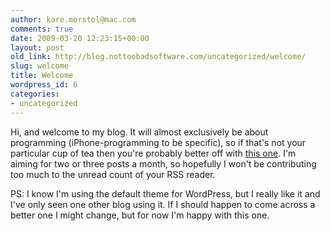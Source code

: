 ```yaml
---
author: kare.morstol@mac.com
comments: true
date: 2009-03-20 12:23:15+00:00
layout: post
old_link: http://blog.nottoobadsoftware.com/uncategorized/welcome/
slug: welcome
title: Welcome
wordpress_id: 6
categories: 
- uncategorized
---
```


Hi, and welcome to my blog. It will almost exclusively be about programming (iPhone-programming to be specific), so if that's not your particular cup of tea then you're probably better off with [this one](http://anotherteablog.blogspot.com/). I'm aiming for two or three posts a month, so hopefully I won't be contributing too much to the unread count of your RSS reader.

PS: I know I'm using the default theme for WordPress, but I really like it and I've only seen one other blog using it. If I should happen to come across a better one I might change, but for now I'm happy with this one.
